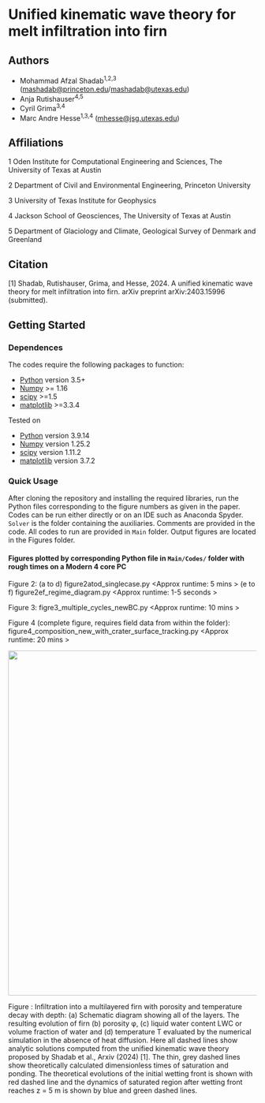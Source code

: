 # Unified kinematic wave theory for melt infiltration into firn
## Authors
- Mohammad Afzal Shadab<sup>1,2,3</sup> (mashadab@princeton.edu/mashadab@utexas.edu)
- Anja Rutishauser<sup>4,5</sup>
- Cyril Grima<sup>3,4</sup>
- Marc Andre Hesse<sup>1,3,4</sup> (mhesse@jsg.utexas.edu)

## Affiliations
1 Oden Institute for Computational Engineering and Sciences, The University of Texas at Austin

2 Department of Civil and Environmental Engineering, Princeton University

3 University of Texas Institute for Geophysics   

4 Jackson School of Geosciences, The University of Texas at Austin

5 Department of Glaciology and Climate, Geological Survey of Denmark and Greenland


## Citation
[1] Shadab, Rutishauser, Grima, and Hesse, 2024. A unified kinematic wave theory for melt infiltration into firn. arXiv preprint arXiv:2403.15996 (submitted).

## Getting Started
### Dependences

The codes require the following packages to function:
- [Python](https://www.python.org/) version 3.5+
- [Numpy](http://www.numpy.org/) >= 1.16
- [scipy](https://www.scipy.org/) >=1.5
- [matplotlib](https://matplotlib.org/) >=3.3.4

Tested on
- [Python](https://www.python.org/) version 3.9.14
- [Numpy](http://www.numpy.org/) version 1.25.2
- [scipy](https://www.scipy.org/) version 1.11.2
- [matplotlib](https://matplotlib.org/) version 3.7.2


### Quick Usage
After cloning the repository and installing the required libraries, run the Python files corresponding to the figure numbers as given in the paper. Codes can be run either directly or on an IDE such as Anaconda Spyder. `Solver` is the folder containing the auxiliaries.
Comments are provided in the code. All codes to run are provided in `Main` folder. Output figures are located in the Figures folder.

#### Figures plotted by corresponding Python file in `Main/Codes/` folder with rough times on a Modern 4 core PC
Figure 2: (a to d) figure2atod_singlecase.py   <Approx runtime: 5 mins >
          (e to f) figure2ef_regime_diagram.py <Approx runtime: 1-5 seconds >
          
Figure 3: figre3_multiple_cycles_newBC.py  <Approx runtime: 10 mins >

Figure 4 (complete figure, requires field data from within the folder): figure4_composition_new_with_crater_surface_tracking.py <Approx runtime: 20 mins >


<p align="center">
<img src="./Main/Figures/validation_figure.png" height="700">
</p>
Figure : Infiltration into a multilayered firn with porosity and temperature decay with depth: (a) Schematic diagram showing all of the layers. The resulting evolution of firn (b) porosity φ, (c) liquid water content LWC or volume fraction of water and (d) temperature T evaluated by the numerical simulation in the absence of heat diffusion. Here all dashed lines show analytic solutions computed from the unified kinematic wave theory proposed by Shadab et al., Arxiv (2024) [1]. The thin, grey dashed lines show theoretically calculated dimensionless times of saturation and ponding. The theoretical evolutions of the initial wetting front is shown with red dashed line  and the dynamics of saturated region after wetting front reaches z = 5 m is shown by blue and green dashed lines.
